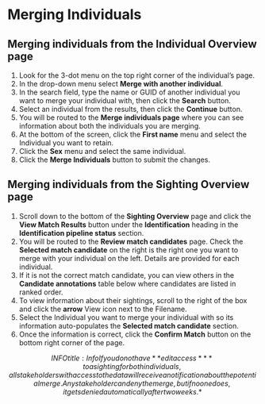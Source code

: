 # Merging Individuals

## Merging individuals from the **Individual Overview page**

1. Look for the 3-dot menu on the top right corner of the individual’s page.
2. In the drop-down menu select **Merge with another individual**.
3. In the search field, type the name or GUID of another individual you want to merge your individual with, then click the **Search** button.
4. Select an individual from the results, then click the **Continue** button.
5. You will be routed to the **Merge individuals page** where you can see information about both the individuals you are merging.
6. At the bottom of the screen, click the **First name** menu and select the Individual you want to retain.
7. Click the **Sex** menu and select the same individual.
8. Click the **Merge Individuals** button to submit the changes.

## Merging individuals from the **Sighting Overview page**

1. Scroll down to the bottom of the **Sighting Overview** page and click the **View Match Results** button under the **Identification** heading in the **Identification pipeline status** section.
2. You will be routed to the **Review match candidates** page. Check the **Selected match candidate** on the right is the right one you want to merge with your individual on the left. Details are provided for each individual.
3. If it is not the correct match candidate, you can view others in the **Candidate annotations** table below where candidates are listed in ranked order.
4. To view information about their sightings, scroll to the right of the box and click the **arrow** View icon next to the Filename.
5. Select the Individual you want to merge your individual with so its information auto-populates the **Selected match candidate** section.
6. Once the information is correct, click the **Confirm Match** button on the bottom right corner of the page.

$$INFO
title: Info
 If you do not have **edit access** *to a sighting for both individuals, all stakeholders with access to the data will receive a notification about the potential merge. Any stakeholder can deny the merge, but if no one does, it gets denied automatically after two weeks.*
$$


